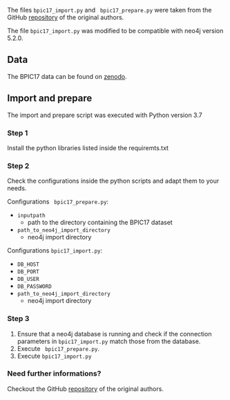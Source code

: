 The files ```bpic17_import.py``` and ``` bpic17_prepare.py``` were taken from the GitHub [repository](https://github.com/multi-dimensional-process-mining/graphdb-eventlogs) of the original authors.

The file ```bpic17_import.py``` was modified to be compatible with neo4j version 5.2.0.


## Data
The BPIC17 data can be found on [zenodo](https://zenodo.org/record/4708117).

## Import and prepare
The import and prepare script was executed with Python version 3.7

### Step 1
Install the python libraries listed inside the requiremts.txt

### Step 2
Check the configurations inside the python scripts and adapt them to your needs. 

Configurations ``` bpic17_prepare.py```:
+ ```inputpath```
	+ path to the directory containing the BPIC17 dataset
+  ```path_to_neo4j_import_directory```
	+ neo4j import directory


Configurations ```bpic17_import.py```:
+ ```DB_HOST```
+  ```DB_PORT```
+  ```DB_USER```
+ ```DB_PASSWORD```
+ ```path_to_neo4j_import_directory```
	+ neo4j import directory

### Step 3
1. Ensure that a neo4j database is running and check if the connection parameters in ```bpic17_import.py``` match those from the database.
2. Execute ``` bpic17_prepare.py```.
3. Execute ```bpic17_import.py```

### Need further informations?
Checkout the GitHub [repository](https://github.com/multi-dimensional-process-mining/graphdb-eventlogs) of the original authors.
